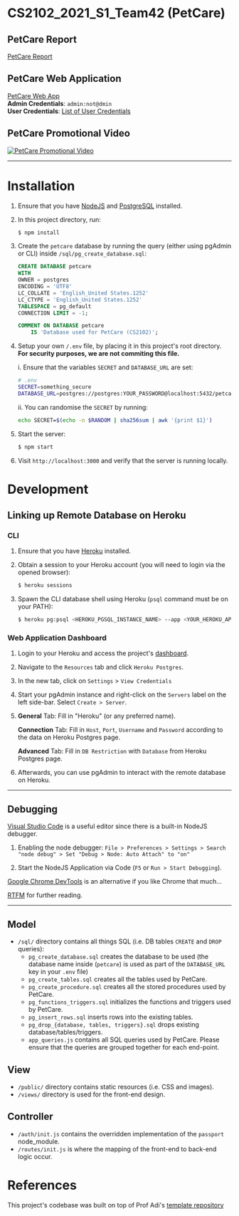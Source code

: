 # CS2102_2021_S1_Team42 (PetCare)

## PetCare Report
[PetCare Report](#)

## PetCare Web Application
[PetCare Web App](#) <br/>
**Admin Credentials**: `admin:not@dmin` <br/>
**User Credentials**: [List of User Credentials](./sql/records/records_info/user_records.csv)

## PetCare Promotional Video
[![PetCare Promotional Video](http://img.youtube.com/vi/5wgy_Dg5aLc/0.jpg)](https://www.youtube.com/watch?v=5wgy_Dg5aLc "AY2021 Semester 1 - CS2102 Project Video (Team 42)")

----

# Installation

1. Ensure that you have [NodeJS](https://nodejs.org/en/download/) and [PostgreSQL](https://www.postgresql.org/download/) installed.

2. In this project directory, run:
    
    ```bash
    $ npm install
    ```

3. Create the `petcare` database by running the query (either using pgAdmin or CLI) inside `/sql/pg_create_database.sql`:

    ```sql
    CREATE DATABASE petcare
    WITH 
    OWNER = postgres
    ENCODING = 'UTF8'
    LC_COLLATE = 'English_United States.1252'
    LC_CTYPE = 'English_United States.1252'
    TABLESPACE = pg_default
    CONNECTION LIMIT = -1;

    COMMENT ON DATABASE petcare
        IS 'Database used for PetCare (CS2102)';
    ```

4. Setup your own `/.env` file, by placing it in this project's root directory. **For security purposes, we are not commiting this file.**
  
    i. Ensure that the variables `SECRET` and `DATABASE_URL` are set:
    ```bash
    # .env
    SECRET=something_secure
    DATABASE_URL=postgres://postgres:YOUR_PASSWORD@localhost:5432/petcare
    ```

    ii. You can randomise the `SECRET` by running:
    ```bash
    echo SECRET=$(echo -n $RANDOM | sha256sum | awk '{print $1}')
    ```

5. Start the server:
    
    ```bash
    $ npm start
    ```

6. Visit `http://localhost:3000` and verify that the server is running locally.



# Development

## Linking up Remote Database on Heroku

### CLI
1. Ensure that you have [Heroku](https://devcenter.heroku.com/articles/heroku-cli#download-and-install) installed.

2. Obtain a session to your Heroku account (you will need to login via the opened browser):

    ```bash
    $ heroku sessions
    ```

3. Spawn the CLI database shell using Heroku (`psql` command must be on your PATH):

    ```bash
    $ heroku pg:psql <HEROKU_PGSQL_INSTANCE_NAME> --app <YOUR_HEROKU_APP_NAME>
    ```

### Web Application Dashboard
1. Login to your Heroku and access the project's [dashboard](https://dashboard.heroku.com/).
2. Navigate to the `Resources` tab and click `Heroku Postgres`.
3. In the new tab, click on `Settings` > `View Credentials`
4. Start your pgAdmin instance and right-click on the `Servers` label on the left side-bar. Select `Create > Server`.
5. **General** Tab: Fill in "Heroku" (or any preferred name).
  
   **Connection** Tab: Fill in `Host`, `Port`, `Username` and `Password` according to the data on Heroku Postgres page.

   **Advanced** Tab: Fill in `DB Restriction` with `Database` from Heroku Postgres page.
6. Afterwards, you can use pgAdmin to interact with the remote database on Heroku.

----

## Debugging

[Visual Studio Code](https://code.visualstudio.com/download) is a useful editor since there is a built-in NodeJS debugger.

1. Enabling the node debugger: `File > Preferences > Settings > Search "node debug" > Set "Debug > Node: Auto Attach" to "on"`

2. Start the NodeJS Application via Code (`F5` or `Run > Start Debugging`).

[Google Chrome DevTools](https://www.digitalocean.com/community/tutorials/how-to-debug-node-js-with-the-built-in-debugger-and-chrome-devtools#step-3-%E2%80%94-debugging-nodejs-with-chrome-devtools) is an alternative if you like Chrome that much...

[RTFM](https://nodejs.org/en/docs/guides/debugging-getting-started/) for further reading.

----

## Model
* `/sql/` directory contains all things SQL (i.e. DB tables `CREATE` and `DROP` queries):
    * `pg_create_database.sql` creates the database to be used (the database name inside (`petcare`) is used as part of the `DATABASE_URL` key in your `.env` file)
    * `pg_create_tables.sql` creates all the tables used by PetCare.
	* `pg_create_procedure.sql` creates all the stored procedures used by PetCare.
    * `pg_functions_triggers.sql` initializes the functions and triggers used by PetCare.
    * `pg_insert_rows.sql` inserts rows into the existing tables.
    * `pg_drop_{database, tables, triggers}.sql` drops existing database/tables/triggers.
    * `app_queries.js` contains all SQL queries used by PetCare. Please ensure that the queries are grouped together for each end-point.

## View
* `/public/` directory contains static resources (i.e. CSS and images).
* `/views/` directory is used for the front-end design.

## Controller
* `/auth/init.js` contains the overridden implementation of the `passport` node_module.
* `/routes/init.js` is where the mapping of the front-end to back-end logic occur.



# References
This project's codebase was built on top of Prof Adi's [template repository](https://github.com/thisisadiyoga/cs2102_ay1819_s2)
